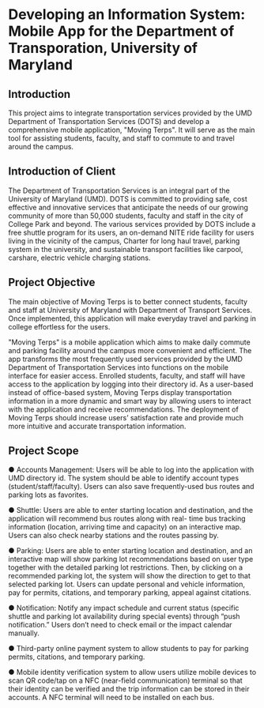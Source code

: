 # Developing an Information System: Mobile App for the Department of Transporation, University of Maryland

## Introduction ##

This project aims to integrate transportation services provided by the UMD Department of Transportation Services (DOTS) and develop a comprehensive mobile application, "Moving Terps". It will serve as the main tool for assisting students, faculty, and staff to commute to and travel around the campus.

## Introduction of Client ##

The Department of Transportation Services is an integral part of the University of Maryland (UMD). DOTS is committed to providing safe, cost effective and innovative services that anticipate the needs of our growing community of more than 50,000 students, faculty and staff in the city of College Park and beyond. The various services provided by DOTS include a free shuttle program for its users, an on-demand NITE ride facility for users living in the vicinity of the campus, Charter for long haul travel, parking system in the university, and sustainable transport facilities like carpool, carshare, electric vehicle charging stations.

## Project Objective ##

The main objective of Moving Terps is to better connect students, faculty and staff at University of Maryland with Department of Transport Services. Once implemented, this application will make everyday travel and parking in college effortless for the users.

"Moving Terps" is a mobile application which aims to make daily commute and parking facility around the campus more convenient and efficient. The app transforms the most frequently used services provided by the UMD Department of Transportation Services into functions on the mobile interface for easier access. Enrolled students, faculty, and staff will have access to the application by logging into their directory id. As a user-based instead of office-based system, Moving Terps display transportation information in a more dynamic and smart way by allowing users to interact with the application and receive recommendations. The deployment of Moving Terps should increase users’ satisfaction rate and provide much more intuitive and accurate transportation information.

## Project Scope ##

● Accounts Management: Users will be able to log into the application with UMD directory id. The system should be able to identify account types (student/staff/faculty). Users can also save frequently-used bus routes and parking lots as favorites.

● Shuttle: Users are able to enter starting location and destination, and the application will recommend bus routes along with real- time bus tracking information (location, arriving time and capacity) on an interactive map. Users can also check nearby stations and the routes passing by.

● Parking: Users are able to enter starting location and destination, and an interactive map will show parking lot recommendations based on user type together with the detailed parking lot restrictions. Then, by clicking on a recommended parking lot, the system will show the direction to get to that selected parking lot. Users can update personal and vehicle information, pay for permits, citations, and temporary parking, appeal against citations.

● Notification: Notify any impact schedule and current status (specific shuttle and parking lot availability during special events) through “push notification.” Users don’t need to check email or the impact calendar manually.

● Third-party online payment system to allow students to pay for parking permits, citations, and temporary parking.

● Mobile identity verification system to allow users utilize mobile devices to scan QR code/tap on a NFC (near-field communication) terminal so that their identity can be verified and the trip information can be stored in their accounts. A NFC terminal will need to be installed on each bus.

 
